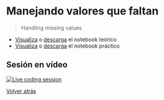 # Manejando valores que faltan

> Handling missing values

- [Visualiza][tutorial-visualize] o [descarga][tutorial-download] el notebook teórico
- [Visualiza][exercise-visualize] o [descarga][exercise-download] el notebook práctico

## Sesión en vídeo

[![Live coding session][youtube-image]][youtube-video]

[Volver atrás](../.)

<!-- LINKS -->

[tutorial-visualize]:handling-missing-values.html
[tutorial-download]:handling-missing-values.ipynb
[exercise-visualize]:exercise-handling-missing-values.html
[exercise-download]:exercise-handling-missing-values.ipynb
[youtube-image]:http://img.youtube.com/vi/vsLe19e9rKY/0.jpg
[youtube-video]:https://youtu.be/vsLe19e9rKY

